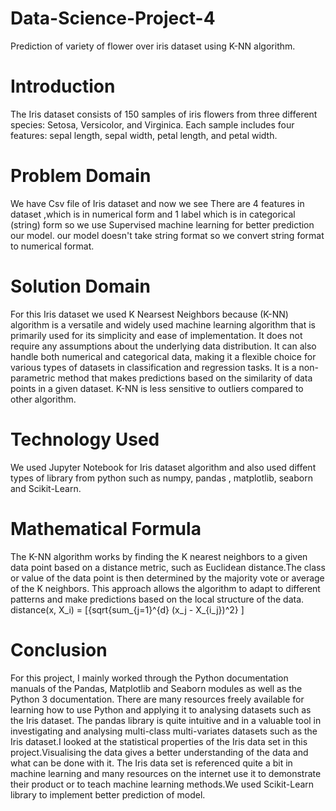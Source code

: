 # Data-Science-Project-4
Prediction of variety of flower over iris dataset using K-NN algorithm. 
# Introduction
The Iris dataset consists of 150 samples of iris flowers from three different species: Setosa, Versicolor, and Virginica.  Each sample includes four features: sepal length, sepal width, petal length, and petal width.
# Problem Domain
We have Csv file of Iris dataset and now we see There are 4 features in dataset ,which is in numerical form and 1 label which is in categorical (string) form so we use Supervised machine learning for better prediction our model. our model doesn't take string format so we convert string format to numerical format.
# Solution Domain
For this Iris dataset we used K Nearsest Neighbors because (K-NN) algorithm is a versatile and widely used machine learning algorithm that is primarily used for  its simplicity and ease of implementation. It does not require any assumptions about the underlying data distribution. It can also handle both numerical and categorical data, making it a flexible choice for various types of datasets in classification and regression tasks. It is a non-parametric method that makes predictions based on the similarity of data points in a given dataset. K-NN is less sensitive to outliers compared to other algorithm.
# Technology Used
 We used Jupyter Notebook for Iris dataset algorithm and also used diffent types of library from python such as numpy, pandas , matplotlib, seaborn and Scikit-Learn.
 # Mathematical Formula
The K-NN algorithm works by finding the K nearest neighbors to a given data point based on a distance metric, such as Euclidean distance.The class or value of the data point is then determined by the majority vote or average of the K neighbors. This approach allows the algorithm to adapt to different patterns and make predictions based on the local structure of the data.
distance(x, X_i) = [{sqrt{sum_{j=1}^{d} (x_j - X_{i_j})^2} ]   
# Conclusion
For this project, I mainly worked through the Python documentation manuals of the Pandas, Matplotlib and Seaborn modules as well as the Python 3 documentation. There are many resources freely available for learning how to use Python and applying it to analysing datasets such as the Iris dataset. The pandas library is quite intuitive and in a valuable tool in investigating and analysing multi-class multi-variates datasets 
such as the Iris dataset.I looked at the statistical properties of the Iris data set in this project.Visualising the data gives a better understanding of the data and what can be done with it. The Iris data set is referenced quite a bit in machine learning and many resources on the internet use it to demonstrate their product or to teach machine learning methods.We used Scikit-Learn library to implement better prediction of model.
